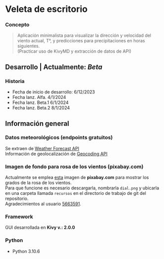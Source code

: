 # Veleta de escritorio

### Concepto
> Aplicación minimalista para visualizar la dirección y velocidad del viento actual, T°, y predicciones para precipitaciones en horas siguientes.  
> (Practicar uso de KivyMD y extracción de datos de API)

## Desarrollo | Actualmente: _Beta_

### Historia
- Fecha de inicio de desarrollo: 6/12/2023
- Fecha lanz. Alfa. 4/1/2024
- Fecha lanz. Beta.1 6/1/2024
- Fecha lanz. Beta.2 8/1/2024
## Información general
### Datos meteorológicos (endpoints gratuitos)
Se extraen de [Weather Forecast API](https://open-meteo.com/en/docs)   
Información de geolocalización de [Geocoding API](https://open-meteo.com/en/docs/geocoding-api)
### Imagen de fondo para rosa de los vientos (pixabay.com)
Actualmente se emplea [esta](https://pixabay.com/es/vectors/marcar-grado-br%C3%BAjula-m%C3%ADnima-5726232/) imagen de **pixabay.com** para mostrar los grados de la rosa de los vientos.  
Para que funcione es necesario descargarla, nombrarla `dial.png` y ubicarla en una carpeta llamada `recursos` en el directorio de trabajo de git del repositorio.  
Agradecimientos al usuario [5663591](https://pixabay.com/es/users/5663591-5663591/).

### Framework
GUI desarrollada en **Kivy v.: 2.0.0**
### Python
- Python 3.10.6
